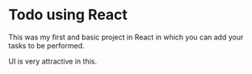 # Todo using React 

This was my first and basic project in React in which you can add your tasks to be performed.   

UI is very attractive in this.



     

























































 


   
  





 




 





 



 




 














 



















































































